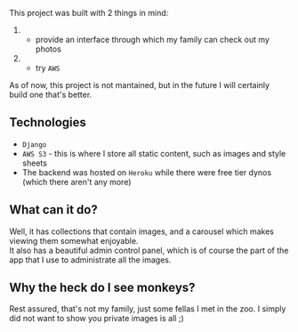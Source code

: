This project was built with 2 things in mind:
1. - provide an interface through which my family can check out my photos
2. - try `AWS`

As of now, this project is not mantained, but in the future I will certainly build one that's better.

## Technologies
- `Django`
- `AWS S3` - this is where I store all static content, such as images and style sheets
- The backend was hosted on `Heroku` while there were free tier dynos (which there aren't any more)

## What can it do?
Well, it has collections that contain images, and a carousel which makes viewing them somewhat enjoyable.\
It also has a beautiful admin control panel, which is of course the part of the app that I use to administrate all the images.

## Why the heck do I see monkeys?
Rest assured, that's not my family, just some fellas I met in the zoo.
I simply did not want to show you private images is all ;)